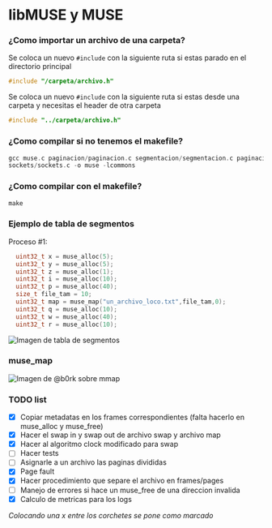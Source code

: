 # libMUSE y MUSE
### ¿Como importar un archivo de una carpeta?
Se coloca un nuevo `#include` con la siguiente ruta si estas parado en el directorio principal
```C
#include "/carpeta/archivo.h"
```
Se coloca un nuevo `#include` con la siguiente ruta si estas desde una carpeta y necesitas el header de otra carpeta
```C
#include "../carpeta/archivo.h"
```

### ¿Como compilar si no tenemos el makefile?
```C
gcc muse.c paginacion/paginacion.c segmentacion/segmentacion.c paginacion/frames.c 
sockets/sockets.c -o muse -lcommons
```

### ¿Como compilar con el makefile?
```C
make
```


### Ejemplo de tabla de segmentos
Proceso #1:

```C
  uint32_t x = muse_alloc(5);
  uint32_t y = muse_alloc(5);
  uint32_t z = muse_alloc(1);
  uint32_t i = muse_alloc(10);
  uint32_t p = muse_alloc(40);
  size_t file_tam = 10;
  uint32_t map = muse_map("un_archivo_loco.txt",file_tam,0);
  uint32_t q = muse_alloc(10);
  uint32_t w = muse_alloc(40);
  uint32_t r = muse_alloc(10);
```
![Imagen de tabla de segmentos](https://i.ibb.co/SQqQH2v/adklsjdal-Page-3-2.png)

### muse_map

![Imagen de @b0rk sobre mmap](https://pbs.twimg.com/media/DbcAjhJW4AAI28b?format=jpg&name=medium)

### TODO list
- [X] Copiar metadatas en los frames correspondientes (falta hacerlo en muse_alloc y muse_free)
- [X] Hacer el swap in y swap out de archivo swap y archivo map
- [X] Hacer al algoritmo clock modificado para swap
- [ ] Hacer tests
- [ ] Asignarle a un archivo las paginas divididas
- [X] Page fault
- [X] Hacer procedimiento que separe el archivo en frames/pages
- [ ] Manejo de errores si hace un muse_free de una direccion invalida 
- [X] Calculo de metricas para los logs

*Colocando una x entre los corchetes se pone como marcado*

